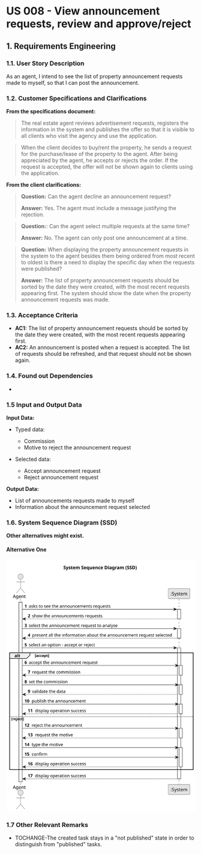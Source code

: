 # US 008 - View announcement requests, review and approve/reject


## 1. Requirements Engineering


### 1.1. User Story Description


As an agent, I intend to see the list of property announcement requests made to myself, so that I can post the announcement.


### 1.2. Customer Specifications and Clarifications 


**From the specifications document:**

>	The real estate agent reviews advertisement requests, registers the information in the system and publishes the offer so that it is visible to all clients who visit the agency and use the application.

>	When the client decides to buy/rent the property, he sends a request for the purchase/lease of the property to the agent. After being appreciated by the agent, he accepts or rejects the order. If the request is accepted, the offer will not be shown again to clients using the application.


**From the client clarifications:**


> **Question:** Can the agent decline an announcement request?
> 
> **Answer:** Yes. The agent must include a message justifying the rejection.

> **Question:**: Can the agent select multiple requests at the same time?
> 
> **Answer:** No. The agent can only post one announcement at a time.

> **Question:** When displaying the property announcement requests in the system to the agent besides them being ordered from most recent to oldest is there a need to display the specific day when the requests were published?
> 
> **Answer:** The list of property announcement requests should be sorted by the date they were created, with the most recent requests appearing first. The system should show the date when the property announcement requests was made.



### 1.3. Acceptance Criteria


* **AC1:** The list of property announcement requests should be sorted by the date
they were created, with the most recent requests appearing first.
* **AC2:** An announcement is posted when a request is accepted. The list of requests
should be refreshed, and that request should not be shown again.


### 1.4. Found out Dependencies


* 

### 1.5 Input and Output Data


**Input Data:**

* Typed data:
  * Commission  
  * Motive to reject the announcement request
	
	
* Selected data:
  * Accept announcement request
  * Reject announcement request
	

**Output Data:**

* List of announcements requests made to myself
* Information about the announcement request selected

### 1.6. System Sequence Diagram (SSD)

**Other alternatives might exist.**

#### Alternative One

![System Sequence Diagram ](svg/US8_SSD.svg)



### 1.7 Other Relevant Remarks

* TOCHANGE-The created task stays in a "not published" state in order to distinguish from "published" tasks.
